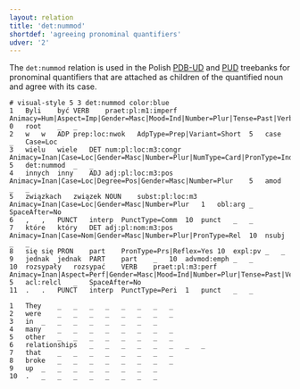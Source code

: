 ```yaml
---
layout: relation
title: 'det:nummod'
shortdef: 'agreeing pronominal quantifiers'
udver: '2'
---
```


The `det:nummod` relation is used in the Polish [PDB-UD](http://universaldependencies.org/treebanks/pl_pdb/index.html) and [PUD](http://universaldependencies.org/treebanks/pl_pud/index.html) treebanks for pronominal quantifiers that are attached as children of the quantified noun and agree with its case.

~~~ conllu
# visual-style 5 3 det:nummod color:blue
1	Byli	być	VERB	praet:pl:m1:imperf	Animacy=Hum|Aspect=Imp|Gender=Masc|Mood=Ind|Number=Plur|Tense=Past|VerbForm=Fin|Voice=Act	0	root	_	_
2	w	w	ADP	prep:loc:nwok	AdpType=Prep|Variant=Short	5	case	_	Case=Loc
3	wielu	wiele	DET	num:pl:loc:m3:congr	Animacy=Inan|Case=Loc|Gender=Masc|Number=Plur|NumType=Card|PronType=Ind	5	det:nummod	_	_
4	innych	inny	ADJ	adj:pl:loc:m3:pos	Animacy=Inan|Case=Loc|Degree=Pos|Gender=Masc|Number=Plur	5	amod	_	_
5	związkach	związek	NOUN	subst:pl:loc:m3	Animacy=Inan|Case=Loc|Gender=Masc|Number=Plur	1	obl:arg	_	SpaceAfter=No
6	,	,	PUNCT	interp	PunctType=Comm	10	punct	_	_
7	które	który	DET	adj:pl:nom:m3:pos	Animacy=Inan|Case=Nom|Gender=Masc|Number=Plur|PronType=Rel	10	nsubj	_	_
8	się	się	PRON	part	PronType=Prs|Reflex=Yes	10	expl:pv	_	_
9	jednak	jednak	PART	part	_	10	advmod:emph	_	_
10	rozsypały	rozsypać	VERB	praet:pl:m3:perf	Animacy=Inan|Aspect=Perf|Gender=Masc|Mood=Ind|Number=Plur|Tense=Past|VerbForm=Fin|Voice=Act	5	acl:relcl	_	SpaceAfter=No
11	.	.	PUNCT	interp	PunctType=Peri	1	punct	_	_
~~~

~~~ conllu
1	They	_	_	_	_	_	_	_	_
2	were	_	_	_	_	_	_	_	_
3	in	_	_	_	_	_	_	_	_
4	many	_	_	_	_	_	_	_	_
5	other	_	_	_	_	_	_	_	_
6	relationships	_	_	_	_	_	_	_	_
7	that	_	_	_	_	_	_	_	_
8	broke	_	_	_	_	_	_	_	_
9	up	_	_	_	_	_	_	_	_
10	.	_	_	_	_	_	_	_	_
~~~